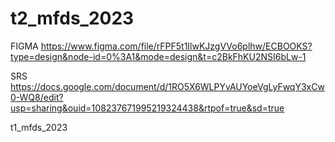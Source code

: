 # t2_mfds_2023
FIGMA
https://www.figma.com/file/rFPF5t1IlwKJzgVVo6plhw/ECBOOKS?type=design&node-id=0%3A1&mode=design&t=c2BkFhKU2NSI6bLw-1

SRS
https://docs.google.com/document/d/1RO5X6WLPYvAUYoeVgLyFwqY3xCw0-WQ8/edit?usp=sharing&ouid=108237671995219324438&rtpof=true&sd=true

t1_mfds_2023
